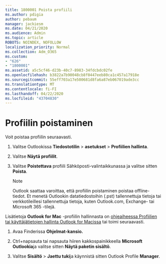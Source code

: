 ```yaml
---
title: 1800001 Poista profiili
ms.author: pdigia
author: pebaum
manager: jackiesm
ms.date: 04/21/2020
ms.audience: Admin
ms.topic: article
ROBOTS: NOINDEX, NOFOLLOW
localization_priority: Normal
ms.collection: Adm_O365
ms.custom:
- "626"
- "1800001"
ms.assetid: a5c5cf46-d23b-40c7-8983-34fdcbdc02fe
ms.openlocfilehash: b3822a7b90048cb8f0447eeb80ca1c457a17918e
ms.sourcegitcommit: 55eff703a17e500681d8fa6a87eb067019ade3cc
ms.translationtype: MT
ms.contentlocale: fi-FI
ms.lasthandoff: 04/22/2020
ms.locfileid: "43704830"
---
```

# <a name="delete-a-profile"></a>Profiilin poistaminen

Voit poistaa profiilin seuraavasti.
  
1. Valitse Outlookissa **Tiedostotilin** \> **asetukset** \> **Profiilien hallinta**.

2. Valitse **Näytä profiilit**.

3. Valitse **Poistettava** profiili Sähköposti-valintaikkunassa ja valitse sitten **Poista**.

    > [!NOTE]
    > Outlook saattaa varoittaa, että profiilin poistaminen poistaa offline-tiedot. Et menetä Outlookin datatiedostoihin (.pst) tallennettuja tietoja tai verkkotileillesi tallennettuja tietoja, kuten Outlook.com, Exchange- tai Microsoft 365 -tilejä.
  
Lisätietoja **Outlook for Mac** -profiilin hallinnasta on [ohjeaiheessa Profiilien tai käyttäjätietojen hallinta Outlook for Macissa](https://support.office.com/article/fed2a955-74df-4a24-bef6-78a426958c4c.aspx) tai toimi seuraavasti.
  
1. Avaa Finderissa **Ohjelmat-kansio.**

2. Ctrl+napsauta tai napsauta hiiren kakkospainikkeella **Microsoft Outlookia**ja valitse sitten **Näytä paketin sisältö**.

3. Valitse **Sisältö** \> **Jaettu tuki**ja käynnistä sitten Outlook Profile **Manager**.

